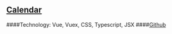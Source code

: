 ## [Calendar](https://frontusia.github.io)
####Technology: Vue, Vuex, CSS, Typescript, JSX
####[Github](https://github.com/frontusia/calendar)
